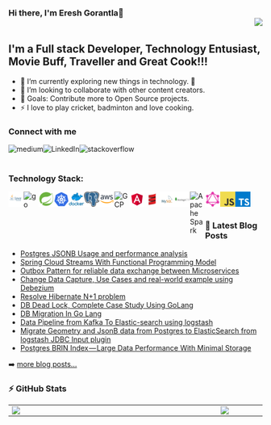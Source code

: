 ### Hi there, I'm Eresh Gorantla👋 <div align = 'right'>![](https://komarev.com/ghpvc/?username=ereshzealous&color=yellow)</div>

## I'm a Full stack Developer, Technology Entusiast, Movie Buff, Traveller and Great Cook!!!

- 🌱 I’m currently exploring new things in technology. 🤣
- 👯 I’m looking to collaborate with other content creators.
- 🥅 Goals: Contribute more to Open Source projects.
- ⚡ I love to play cricket, badminton and love cooking.

### Connect with me

[<img align="left" alt="medium" src="https://img.shields.io/badge/medium-%2312100E.svg?&style=for-the-badge&logo=medium&logoColor=white" />][blog]
[<img align="left" alt="LinkedIn" src="https://img.shields.io/badge/linkedin-%230077B5.svg?&style=for-the-badge&logo=linkedin&logoColor=white" />][linkedin]
[<img align="left" alt="stackoverflow" src="https://img.shields.io/badge/stack%20overflow-FE7A16?logo=stack-overflow&logoColor=white&style=for-the-badge" />][stackoverflow]
<br />
<br />

### Technology Stack:

[<img align="left" alt="Java" width="30px" src="https://raw.githubusercontent.com/github/explore/80688e429a7d4ef2fca1e82350fe8e3517d3494d/topics/java/java.png" />][blog]
[<img align="left" alt="go" width="30px" src="https://cdn.jsdelivr.net/npm/simple-icons@v3/icons/go.svg" />][blog]
[<img align="left" alt="Spring Boot" width="30px" src="https://raw.githubusercontent.com/github/explore/80688e429a7d4ef2fca1e82350fe8e3517d3494d/topics/spring-boot/spring-boot.png" />][blog]
[<img align="left" alt="Kubernetes" width="30px" src="https://raw.githubusercontent.com/github/explore/80688e429a7d4ef2fca1e82350fe8e3517d3494d/topics/kubernetes/kubernetes.png" />][blog]
[<img align="left" alt="Docker" width="30px" src="https://raw.githubusercontent.com/github/explore/80688e429a7d4ef2fca1e82350fe8e3517d3494d/topics/docker/docker.png" />][blog]
[<img align="left" alt="Postgresql" width="30px" src="https://raw.githubusercontent.com/github/explore/80688e429a7d4ef2fca1e82350fe8e3517d3494d/topics/postgresql/postgresql.png" />][blog]
[<img align="left" alt="AWS" width="30px" src="https://raw.githubusercontent.com/github/explore/fbceb94436312b6dacde68d122a5b9c7d11f9524/topics/aws/aws.png" />][blog]
[<img align="left" alt="GCP" width="30px" src="https://cdn.jsdelivr.net/npm/simple-icons@v3/icons/googlecloud.svg" />][blog]
[<img align="left" alt="Angular" width="30px" src="https://raw.githubusercontent.com/github/explore/80688e429a7d4ef2fca1e82350fe8e3517d3494d/topics/angular/angular.png" />][blog]
[<img align="left" alt="Scala" width="30px" src="https://raw.githubusercontent.com/github/explore/80688e429a7d4ef2fca1e82350fe8e3517d3494d/topics/scala/scala.png" />][blog]
[<img align="left" alt="Mysql" width="30px" src="https://raw.githubusercontent.com/github/explore/80688e429a7d4ef2fca1e82350fe8e3517d3494d/topics/mysql/mysql.png" />][blog]
[<img align="left" alt="MongoDB" width="30px" src="https://raw.githubusercontent.com/github/explore/80688e429a7d4ef2fca1e82350fe8e3517d3494d/topics/mongodb/mongodb.png" />][blog]
[<img align="left" alt="Apache Spark" width="30px" src="https://cdn.jsdelivr.net/npm/simple-icons@v3/icons/apachespark.svg" />][blog]
[<img align="left" alt="GraphQL" width="30px" src="https://raw.githubusercontent.com/github/explore/5c058a388828bb5fde0bcafd4bc867b5bb3f26f3/topics/graphql/graphql.png" />][blog]
[<img align="left" alt="JavaScript" width="30px" src="https://raw.githubusercontent.com/github/explore/80688e429a7d4ef2fca1e82350fe8e3517d3494d/topics/javascript/javascript.png" />][blog]
[<img align="left" alt="Typescript" width="30px" src="https://raw.githubusercontent.com/github/explore/80688e429a7d4ef2fca1e82350fe8e3517d3494d/topics/typescript/typescript.png" />][blog]

<br />
<br />

### 📕 Latest Blog Posts

<!-- BLOG-POST-LIST:START -->
- [Postgres JSONB Usage and performance analysis](https://medium.com/geekculture/postgres-jsonb-usage-and-performance-analysis-cdbd1242a018?source=rss-730530feb059------2)
- [Spring Cloud Streams With Functional Programming Model](https://medium.com/geekculture/spring-cloud-streams-with-functional-programming-model-93d49696584c?source=rss-730530feb059------2)
- [Outbox Pattern for reliable data exchange between Microservices](https://medium.com/codex/outbox-pattern-for-reliable-data-exchange-between-microservices-9c938e8158d9?source=rss-730530feb059------2)
- [Change Data Capture, Use Cases and real-world example using Debezium](https://medium.com/geekculture/change-data-capture-use-cases-and-real-world-example-using-debezium-fe4098579d49?source=rss-730530feb059------2)
- [Resolve Hibernate N+1 problem](https://medium.com/geekculture/resolve-hibernate-n-1-problem-f0e049e689ab?source=rss-730530feb059------2)
- [DB Dead Lock, Complete Case Study Using GoLang](https://medium.com/nerd-for-tech/db-dead-lock-complete-case-study-using-golang-15dd754e5cb8?source=rss-730530feb059------2)
- [DB Migration In Go Lang](https://medium.com/geekculture/db-migration-in-go-lang-d325effc55de?source=rss-730530feb059------2)
- [Data Pipeline from Kafka To Elastic-search using logstash](https://medium.com/geekculture/data-pipeline-from-kafka-to-elastic-search-using-logstash-5edca8d44d82?source=rss-730530feb059------2)
- [Migrate Geometry and JsonB data from Postgres to ElasticSearch from logstash JDBC Input plugin](https://medium.com/geekculture/migrate-geometry-and-jsonb-data-from-postgres-to-elasticsearch-from-logstash-jdbc-input-plugin-d304a8ad47a6?source=rss-730530feb059------2)
- [Postgres BRIN Index — Large Data Performance With Minimal Storage](https://medium.com/geekculture/postgres-brin-index-large-data-performance-with-minimal-storage-4db6b9f64ca4?source=rss-730530feb059------2)
<!-- BLOG-POST-LIST:END -->

➡️ [more blog posts...](https://eresh-zealous.medium.com/)

### :zap: GitHub Stats

<center>
  <table>
    <tr>
        <td><img width="400px" align="left" src="https://github-readme-stats.ereshzealous.vercel.app/api/top-langs/?username=ereshzealous&hide=html&layout=compact&theme=buefy" /></td>
        <td><img width="495px" align="left" src="https://github-readme-stats.ereshzealous.vercel.app/api?username=ereshzealous&hide=html&layout=compact&theme=buefy"/></td>
    </tr>   
  </table>
</center>

[blog]: https://eresh-zealous.medium.com/
[linkedin]: https://www.linkedin.com/in/eresh-gorantla-bb8b2722/
[stackoverflow]: https://stackoverflow.com/users/1873344/eresh/
